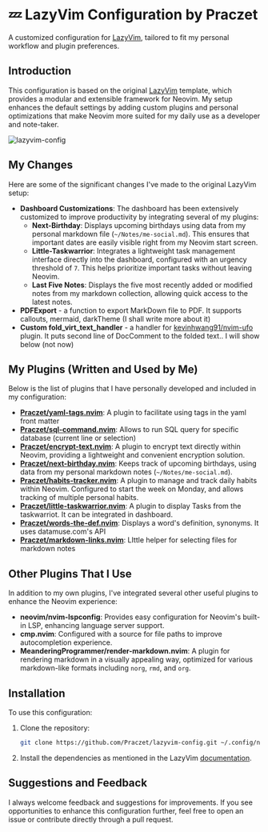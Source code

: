 # 💤 LazyVim Configuration by Praczet

A customized configuration for [LazyVim](https://github.com/LazyVim/LazyVim), tailored to fit my personal workflow and plugin preferences.

## Introduction

This configuration is based on the original [LazyVim](https://github.com/LazyVim/LazyVim) template, which provides a modular and extensible framework for Neovim. My setup enhances the default settings by adding custom plugins and personal optimizations that make Neovim more suited for my daily use as a developer and note-taker.

![lazyvim-config](https://github.com/user-attachments/assets/5f3de384-bbd2-44ae-9256-d223877a1835)

## My Changes

Here are some of the significant changes I've made to the original LazyVim setup:

- **Dashboard Customizations**: The dashboard has been extensively customized to improve productivity by integrating several of my plugins:
  - **Next-Birthday**: Displays upcoming birthdays using data from my personal markdown file (`~/Notes/me-social.md`). This ensures that important dates are easily visible right from my Neovim start screen.
  - **Little-Taskwarrior**: Integrates a lightweight task management interface directly into the dashboard, configured with an urgency threshold of `7`. This helps prioritize important tasks without leaving Neovim.
  - **Last Five Notes**: Displays the five most recently added or modified notes from my markdown collection, allowing quick access to the latest notes.
- **PDFExport** - a function to export MarkDown file to PDF. It supports callouts, mermaid, darkTheme (I shall write more about it)
- **Custom fold_virt_text_handler** - a handler for [kevinhwang91/nvim-ufo](https://github.com/kevinhwang91/nvim-ufo) plugin. It puts second line of DocComment to the folded text.. I will show below (not now)

## My Plugins (Written and Used by Me)

Below is the list of plugins that I have personally developed and included in my configuration:

- **[Praczet/yaml-tags.nvim](https://github.com/Praczet/yaml-tags.nvim)**: A plugin to facilitate using tags in the yaml front matter
- **[Praczet/sql-command.nvim](https://github.com/Praczet/sql-command.nvim)**: Allows to run SQL query for specific database (current line or selection)
- **[Praczet/encrypt-text.nvim](https://github.com/Praczet/encrypt-text.nvim)**: A plugin to encrypt text directly within Neovim, providing a lightweight and convenient encryption solution.
- **[Praczet/next-birthday.nvim](https://github.com/Praczet/next-birthday.nvim)**: Keeps track of upcoming birthdays, using data from my personal markdown notes (`~/Notes/me-social.md`).
- **[Praczet/habits-tracker.nvim](https://github.com/Praczet/habits-tracker.nvim)**: A plugin to manage and track daily habits within Neovim. Configured to start the week on Monday, and allows tracking of multiple personal habits.
- **[Praczet/little-taskwarrior.nvim](https://github.com/Praczet/little-taskwarrior.nvim)**: A plugin to display Tasks from the taskwarriot. It can be integrated in dashboard.
- **[Praczet/words-the-def.nvim](https://github.com/Praczet/words-the-def.nvim)**: Displays a word's definition, synonyms. It uses datamuse.com's API
- **[Praczet/markdown-links.nvim](https://github.com/Praczet/markdown-links.nvim)**: LIttle helper for selecting files for markdown notes 

## Other Plugins That I Use

In addition to my own plugins, I've integrated several other useful plugins to enhance the Neovim experience:

- **neovim/nvim-lspconfig**: Provides easy configuration for Neovim's built-in LSP, enhancing language server support.
- **cmp.nvim**: Configured with a source for file paths to improve autocompletion experience.
- **MeanderingProgrammer/render-markdown.nvim**: A plugin for rendering markdown in a visually appealing way, optimized for various markdown-like formats including `norg`, `rmd`, and `org`.

## Installation

To use this configuration:

1. Clone the repository:
   ```sh
   git clone https://github.com/Praczet/lazyvim-config.git ~/.config/nvim
   ```
2. Install the dependencies as mentioned in the LazyVim [documentation](https://lazyvim.github.io/installation).

## Suggestions and Feedback

I always welcome feedback and suggestions for improvements. If you see opportunities to enhance this configuration further, feel free to open an issue or contribute directly through a pull request.
